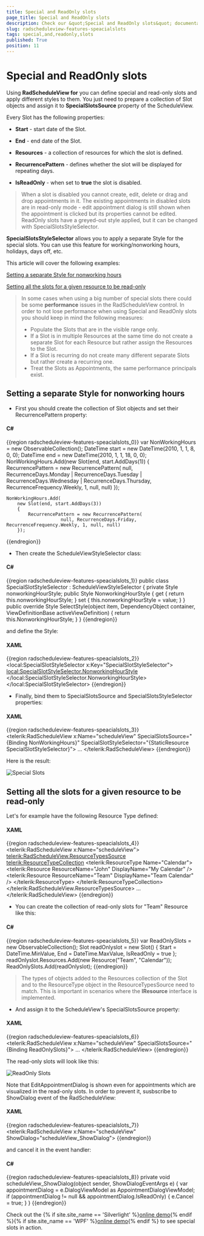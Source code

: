 ```yaml
---
title: Special and ReadOnly slots
page_title: Special and ReadOnly slots
description: Check our &quot;Special and ReadOnly slots&quot; documentation article for the RadScheduleView WPF control.
slug: radscheduleview-features-speacialslots
tags: special,and,readonly,slots
published: True
position: 11
---
```


# Special and ReadOnly slots

Using __RadScheduleView for__ you can define special and read-only slots and apply different styles to them.  You just need to prepare a collection of Slot objects and assign it to __SpecialSlotsSource__ property of the ScheduleView.      

Every Slot has the following properties:

* __Start__ - start date of the Slot.          

* __End__ - end date of the Slot.          

* __Resources__ - a collection of resources for which the slot is defined.          

* __RecurrencePattern__ - defines whether the slot will be displayed for repeating days.          

* __IsReadOnly__ - when set to __true__ the slot is disabled.          

>When a slot is disabled you cannot create, edit, delete or drag and drop appointments in it. The existing appointments in disabled slots are in read-only mode - edit appointment dialog is still shown when the appointment is clicked but its properties cannot be edited. ReadOnly slots have a greyed-out style applied, but it can be changed with SpecialSlotsStyleSelector.        

__SpecialSlotsStyleSelector__ allows you to apply a separate Style for the special slots. You can use this feature for working/nonworking hours, holidays, days off, etc.      

This article will cover the following examples:      

[Setting a separate Style for nonworking hours](#setting-a-separate-style-for-nonworking-hours)

[Setting all the slots for a given resource to be read-only](#setting-all-the-slots-for-a-given-resource-to-be-read-only)

>In some cases when using a big number of special slots there could be some __performance__ issues in the RadScheduleView control. In order to not lose performance when using Special and ReadOnly slots you should keep in mind the following measures:      
>	* Populate the Slots that are in the visible range only.       
>	* If a Slot is in multiple Resources at the same time do not create a separate Slot for each Resource but rather assign the Resources to the Slot.     
>	* If a Slot is recurring do not create many different separate Slots but rather create a recurring one.            
>	* Treat the Slots as Appointments, the same performance principals exist.            

## Setting a separate Style for nonworking hours

* First you should create the collection of Slot objects and set their RecurrencePattern property:            

#### __C#__

{{region radscheduleview-features-speacialslots_0}}
	var NonWorkingHours = new ObservableCollection<Slot>();
	DateTime start = new DateTime(2010, 1, 1, 8, 0, 0);
	DateTime end = new DateTime(2010, 1, 1, 18, 0, 0);
	NonWorkingHours.Add(new Slot(end, start.AddDays(1))
	{
	    RecurrencePattern = new RecurrencePattern(
	                null, RecurrenceDays.Monday | RecurrenceDays.Tuesday | RecurrenceDays.Wednesday | RecurrenceDays.Thursday, RecurrenceFrequency.Weekly, 1, null, null)
	});
	
	NonWorkingHours.Add(
	    new Slot(end, start.AddDays(3))
	    {
	        RecurrencePattern = new RecurrencePattern(
	                    null, RecurrenceDays.Friday, RecurrenceFrequency.Weekly, 1, null, null)
	    });
{{endregion}}

* Then create the ScheduleViewStyleSelector class:            

#### __C#__

{{region radscheduleview-features-speacialslots_1}}
	public class SpecialSlotStyleSelector : ScheduleViewStyleSelector
	{
	    private Style nonworkingHourStyle;
	    public Style NonworkingHourStyle
	    {
	        get
	        {
	            return this.nonworkingHourStyle;
	        }
	        set
	        {
	            this.nonworkingHourStyle = value;
	        }
	    }
	    public override Style SelectStyle(object item, DependencyObject container, ViewDefinitionBase activeViewDefinition)
	    {
	        return this.NonworkingHourStyle;
	    }
	}
{{endregion}}

and define the Style:

#### __XAML__

{{region radscheduleview-features-speacialslots_2}}
	<local:SpecialSlotStyleSelector x:Key="SpecialSlotStyleSelector">
		<local:SpecialSlotStyleSelector.NonworkingHourStyle>
			<Style TargetType="scheduleView:HighlightItem">
				<Setter Property="Template">
					<Setter.Value>
						<ControlTemplate>
							<Border Background="CornflowerBlue"/>
						</ControlTemplate>
					</Setter.Value>
				</Setter>
			</Style>
		</local:SpecialSlotStyleSelector.NonworkingHourStyle>
	</local:SpecialSlotStyleSelector>
{{endregion}}

* Finally, bind them to SpecialSlotsSource and SpecialSlotsStyleSelector properties:            

#### __XAML__

{{region radscheduleview-features-speacialslots_3}}
	<telerik:RadScheduleView x:Name="scheduleView"
	           SpecialSlotsSource="{Binding NonWorkingHours}"
	           SpecialSlotStyleSelector="{StaticResource SpecialSlotStyleSelector}">
			...
	</telerik:RadScheduleView>
{{endregion}}

Here is the result:

![Special Slots](images/radscheduleview_special_slots.png)

##  Setting all the slots for a given resource to be read-only

Let's for example have the following Resource Type defined:

#### __XAML__

{{region radscheduleview-features-speacialslots_4}}
	<telerik:RadScheduleView x:Name="scheduleView">
	 <telerik:RadScheduleView.ResourceTypesSource>
	    <telerik:ResourceTypeCollection>
	        <telerik:ResourceType Name="Calendar">
	            <telerik:Resource ResourceName="John" DisplayName="My Calendar" />
	            <telerik:Resource ResourceName="Team" DisplayName="Team Calendar" />
	        </telerik:ResourceType>
	    </telerik:ResourceTypeCollection>
	  </telerik:RadScheduleView.ResourceTypesSource>
	  ...
	</telerik:RadScheduleView>
{{endregion}}

* You can create the collection of read-only slots for "Team" Resource like this:           

#### __C#__

{{region radscheduleview-features-speacialslots_5}}
	var ReadOnlySlots = new ObservableCollection<Slot>();
	Slot readOnlyslot = new Slot() { 
			Start = DateTime.MinValue, 
			End = DateTime.MaxValue, 
			IsReadOnly = true 
			};
	readOnlyslot.Resources.Add(new Resource("Team", "Calendar"));
	ReadOnlySlots.Add(readOnlyslot);
{{endregion}}

> The types of objects added to the Resources collection of the Slot and to the ResourceType object in the ResourceTypesSource need to match. This is important in scenarios where the __IResource__ interface is implemented.

* And assign it to the ScheduleView's SpecialSlotsSource property:            

#### __XAML__

{{region radscheduleview-features-speacialslots_6}}
	<telerik:RadScheduleView  x:Name="scheduleView" SpecialSlotsSource="{Binding ReadOnlySlots}">
	...
	</telerik:RadScheduleView>
{{endregion}}

The read-only slots will look like this:

![ReadOnly Slots](images/radscheduler_readonly_slots.png)

Note that EditAppointmentDialog is shown even for appointments which are visualized in the read-only slots. In order to prevent it, susbscribe to ShowDialog event of the RadScheduleView:        

#### __XAML__

{{region radscheduleview-features-speacialslots_7}}
	<telerik:RadScheduleView x:Name="scheduleView" ShowDialog="scheduleView_ShowDialog">
{{endregion}}

and cancel it in the event handler:       

#### __C#__

{{region radscheduleview-features-speacialslots_8}}
	private void scheduleView_ShowDialog(object sender, ShowDialogEventArgs e)
	{
	    var appointmentDialog = e.DialogViewModel as AppointmentDialogViewModel;
	    if (appointmentDialog != null && appointmentDialog.IsReadOnly)
	    {
	        e.Cancel = true;
	    }
	}
{{endregion}}

Check out the {% if site.site_name == 'Silverlight' %}[online demo](https://demos.telerik.com/silverlight/#ScheduleView/SpecialSlots){% endif %}{% if site.site_name == 'WPF' %}[online demo](https://demos.telerik.com/wpf/?ScheduleView/SpecialSlots){% endif %} to see special slots in action.        
